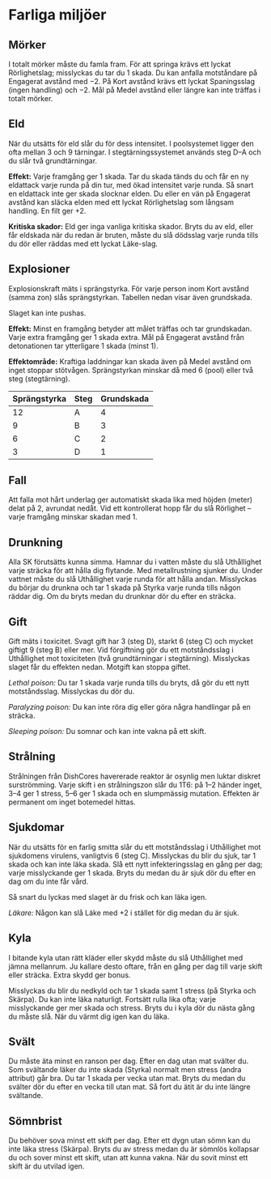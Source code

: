 # Farliga miljöer

## Mörker
I totalt mörker måste du famla fram. För att springa krävs ett lyckat Rörlighetslag; misslyckas du tar du 1 skada. Du kan anfalla motståndare på Engagerat avstånd med −2. På Kort avstånd krävs ett lyckat Spaningsslag (ingen handling) och −2. Mål på Medel avstånd eller längre kan inte träffas i totalt mörker.

## Eld
När du utsätts för eld slår du för dess intensitet. I poolsystemet ligger den ofta mellan 3 och 9 tärningar. I stegtärningssystemet används steg D–A och du slår två grundtärningar.

**Effekt:** Varje framgång ger 1 skada. Tar du skada tänds du och får en ny eldattack varje runda på din tur, med ökad intensitet varje runda. Så snart en eldattack inte ger skada slocknar elden. Du eller en vän på Engagerat avstånd kan släcka elden med ett lyckat Rörlighetslag som långsam handling. En filt ger +2.

**Kritiska skador:** Eld ger inga vanliga kritiska skador. Bryts du av eld, eller får eldskada när du redan är bruten, måste du slå dödsslag varje runda tills du dör eller räddas med ett lyckat Läke-slag.

## Explosioner
Explosionskraft mäts i sprängstyrka. För varje person inom Kort avstånd (samma zon) slås sprängstyrkan. Tabellen nedan visar även grundskada.

Slaget kan inte pushas.

**Effekt:** Minst en framgång betyder att målet träffas och tar grundskadan. Varje extra framgång ger 1 skada extra. Mål på Engagerat avstånd från detonationen tar ytterligare 1 skada (minst 1).

**Effektområde:** Kraftiga laddningar kan skada även på Medel avstånd om inget stoppar stötvågen. Sprängstyrkan minskar då med 6 (pool) eller två steg (stegtärning).

| Sprängstyrka | Steg | Grundskada |
|--------------|------|------------|
| 12 | A | 4 |
| 9 | B | 3 |
| 6 | C | 2 |
| 3 | D | 1 |

## Fall
Att falla mot hårt underlag ger automatiskt skada lika med höjden (meter) delat på 2, avrundat nedåt. Vid ett kontrollerat hopp får du slå Rörlighet – varje framgång minskar skadan med 1.

## Drunkning
Alla SK förutsätts kunna simma. Hamnar du i vatten måste du slå Uthållighet varje sträcka för att hålla dig flytande. Med metallrustning sjunker du. Under vattnet måste du slå Uthållighet varje runda för att hålla andan. Misslyckas du börjar du drunkna och tar 1 skada på Styrka varje runda tills någon räddar dig. Om du bryts medan du drunknar dör du efter en sträcka.

## Gift
Gift mäts i toxicitet. Svagt gift har 3 (steg D), starkt 6 (steg C) och mycket giftigt 9 (steg B) eller mer. Vid förgiftning gör du ett motståndsslag i Uthållighet mot toxiciteten (två grundtärningar i stegtärning). Misslyckas slaget får du effekten nedan. Motgift kan stoppa giftet.

*Lethal poison:* Du tar 1 skada varje runda tills du bryts, då gör du ett nytt motståndsslag. Misslyckas du dör du.

*Paralyzing poison:* Du kan inte röra dig eller göra några handlingar på en sträcka.

*Sleeping poison:* Du somnar och kan inte vakna på ett skift.
## Strålning
Strålningen från DishCores havererade reaktor är osynlig men luktar diskret surströmming. Varje skift i en strålningszon slår du 1T6: på 1–2 händer inget, 3–4 ger 1 stress, 5–6 ger 1 skada och en slumpmässig mutation. Effekten är permanent om inget botemedel hittas.

## Sjukdomar
När du utsätts för en farlig smitta slår du ett motståndsslag i Uthållighet mot sjukdomens virulens, vanligtvis 6 (steg C). Misslyckas du blir du sjuk, tar 1 skada och kan inte läka skada. Slå ett nytt infekteringsslag en gång per dag; varje misslyckande ger 1 skada. Bryts du medan du är sjuk dör du efter en dag om du inte får vård.

Så snart du lyckas med slaget är du frisk och kan läka igen.

*Läkare:* Någon kan slå Läke med +2 i stället för dig medan du är sjuk.

## Kyla
I bitande kyla utan rätt kläder eller skydd måste du slå Uthållighet med jämna mellanrum. Ju kallare desto oftare, från en gång per dag till varje skift eller sträcka. Extra skydd ger bonus.

Misslyckas du blir du nedkyld och tar 1 skada samt 1 stress (på Styrka och Skärpa). Du kan inte läka naturligt. Fortsätt rulla lika ofta; varje misslyckande ger mer skada och stress. Bryts du i kyla dör du nästa gång du måste slå. När du värmt dig igen kan du läka.

## Svält
Du måste äta minst en ranson per dag. Efter en dag utan mat svälter du. Som svältande läker du inte skada (Styrka) normalt men stress (andra attribut) går bra. Du tar 1 skada per vecka utan mat. Bryts du medan du svälter dör du efter en vecka till utan mat. Så fort du ätit är du inte längre svältande.

## Sömnbrist
Du behöver sova minst ett skift per dag. Efter ett dygn utan sömn kan du inte läka stress (Skärpa). Bryts du av stress medan du är sömnlös kollapsar du och sover minst ett skift, utan att kunna vakna. När du sovit minst ett skift är du utvilad igen.

